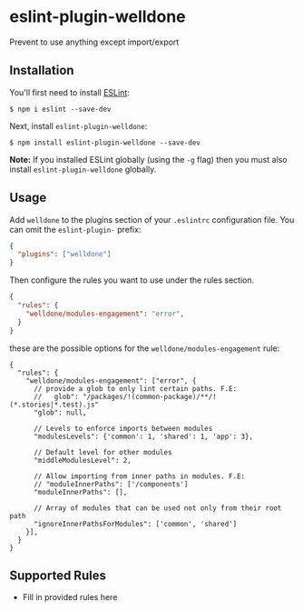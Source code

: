 # eslint-plugin-welldone

Prevent to use anything except import/export

## Installation

You'll first need to install [ESLint](http://eslint.org):

```
$ npm i eslint --save-dev
```

Next, install `eslint-plugin-welldone`:

```
$ npm install eslint-plugin-welldone --save-dev
```

**Note:** If you installed ESLint globally (using the `-g` flag) then you must also install `eslint-plugin-welldone` globally.

## Usage

Add `welldone` to the plugins section of your `.eslintrc` configuration file. You can omit the `eslint-plugin-` prefix:

```json
{
  "plugins": ["welldone"]
}
```

Then configure the rules you want to use under the rules section.

```json
{
  "rules": {
    "welldone/modules-engagement": "error",
  }
}
```

these are the possible options for the `welldone/modules-engagement` rule:

```json5
{
  "rules": {
    "welldone/modules-engagement": ["error", {
      // provide a glob to only lint certain paths. F.E:
      //   glob": "/packages/!(common-package)/**/!(*.stories|*.test).js"
      "glob": null, 
      
      // Levels to enforce imports between modules
      "modulesLevels": {'common': 1, 'shared': 1, 'app': 3},
      
      // Default level for other modules
      "middleModulesLevel": 2,
      
      // Allow importing from inner paths in modules. F.E:
      // "moduleInnerPaths": ['/components']
      "moduleInnerPaths": [],
      
      // Array of modules that can be used not only from their root path
      "ignoreInnerPathsForModules": ['common', 'shared']
    }],
  }
}
```

## Supported Rules

- Fill in provided rules here
